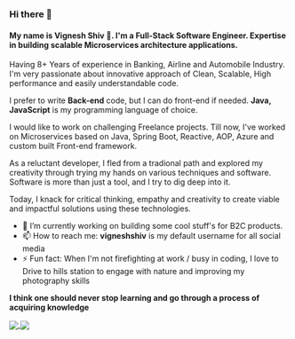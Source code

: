 <!--
**vigneshshiv/vigneshshiv** is a ✨ _special_ ✨ repository because its `README.md` (this file) appears on your GitHub profile.
-->

### Hi there 👋

#### My name is **Vignesh Shiv 🚀**. I'm a Full-Stack Software Engineer. Expertise in building scalable Microservices architecture applications.

Having 8+ Years of experience in Banking, Airline and Automobile Industry. I'm very passionate about innovative approach of Clean, Scalable, High performance and easily understandable code. 

I prefer to write **Back-end** code, but I can do front-end if needed. 
**Java, JavaScript** is my programming language of choice.

I would like to work on challenging Freelance projects. Till now, I've worked on Microservices based on Java, Spring Boot, Reactive, AOP, Azure and custom built Front-end framework. 

As a reluctant developer, I fled from a tradional path and explored my creativity through trying my hands on various techniques and software. Software is more than just a tool, and I try to dig deep into it. 

Today, I knack for critical thinking, empathy and creativity to create viable and impactful solutions using these technologies.

- 🔭 I’m currently working on building some cool stuff's for B2C products. 
- 📫 How to reach me: **vigneshshiv** is my default username for all social media
- ⚡ Fun fact: When I'm not firefighting at work / busy in coding, I love to Drive to hills station to engage with nature and improving my photography skills

**I think one should never stop learning and go through a process of acquiring knowledge**


<a href="https://github.com/vigneshshiv/github-readme-stats">
  <img align="center" src="https://github-readme-stats.vercel.app/api?username=vigneshshiv&show_icons=true&hide=contribs,stars&cache_seconds=86400&theme=vue&icon_color=0366d6&title_color=0366d6" />
</a>
<a href="https://github.com/anuraghazra/convoychat">
  <img align="center" src="https://github-readme-stats.vercel.app/api/top-langs/?username=vigneshshiv&hide=DIGITAL%20Command%20Language&layout=compact" />
</a>